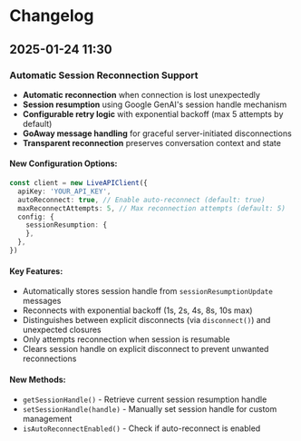 # Changelog

## 2025-01-24 11:30

### Automatic Session Reconnection Support

- **Automatic reconnection** when connection is lost unexpectedly
- **Session resumption** using Google GenAI's session handle mechanism
- **Configurable retry logic** with exponential backoff (max 5 attempts by default)
- **GoAway message handling** for graceful server-initiated disconnections
- **Transparent reconnection** preserves conversation context and state

#### New Configuration Options:

```typescript
const client = new LiveAPIClient({
  apiKey: 'YOUR_API_KEY',
  autoReconnect: true, // Enable auto-reconnect (default: true)
  maxReconnectAttempts: 5, // Max reconnection attempts (default: 5)
  config: {
    sessionResumption: {
    },
  },
})
```

#### Key Features:

- Automatically stores session handle from `sessionResumptionUpdate` messages
- Reconnects with exponential backoff (1s, 2s, 4s, 8s, 10s max)
- Distinguishes between explicit disconnects (via `disconnect()`) and unexpected closures
- Only attempts reconnection when session is resumable
- Clears session handle on explicit disconnect to prevent unwanted reconnections

#### New Methods:

- `getSessionHandle()` - Retrieve current session resumption handle
- `setSessionHandle(handle)` - Manually set session handle for custom management
- `isAutoReconnectEnabled()` - Check if auto-reconnect is enabled

